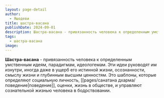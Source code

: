 ```yaml
---
layout: page-detail
author:
  - Яшодеви
title: шастра-васана
publishDate: 2024-09-01
description: Шастра-васана - привязанность человека к определенным умственным идеям, парадигмам, идеологемам.
tags:
  - шастра-васана
image:
---
```

**Шастра-васана** - привязанность человека к определенным умственным идеям, парадигмам, идеологемам. Эти идеи руководят им изнутри, иногда даже в ущерб его истинной жизни, осознанности, смыслу жизни и глубинным высшим ценностям. Это шаблоны, которые определяют социальную личность, [[pages/санатана дхарма/поведение|поведение]], оценки, жизнь в обществе, и управляют сознательной жизнью человека в бодрствовании.

